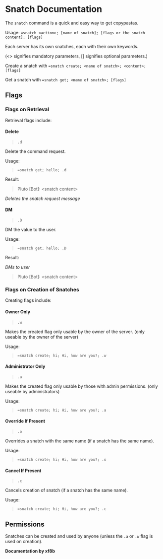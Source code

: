 # Snatch Documentation

The `snatch` command is a quick and easy way to get copypastas. 

Usage: `=snatch <action>; [name of snatch]; [flags or the snatch content]; [flags]`

Each server has its own snatches, each with their own keywords.

(<> signifies mandatory parameters, \[\] signifies optional parameters.)

Create a snatch with `=snatch create; <name of snatch>; <content>; [flags]`

Get a snatch with `=snatch get; <name of snatch>; [flags]`

## Flags

### Flags on Retrieval

Retrieval flags include:

#### Delete

>  `.d`

Delete the command request.

Usage:
> `=snatch get; hello; .d`

Result:

> Pluto \[Bot\]: \<snatch content\>  

*Deletes the snatch request message*  

#### DM

> `.D`

DM the value to the user.

Usage:
> `=snatch get; hello; .D`

Result:

*DMs to user*

> Pluto \[Bot\]: \<snatch content\>  

### Flags on Creation of Snatches

Creating flags include:

#### Owner Only

> `.w`

Makes the created flag only usable by the owner of the server. (only useable by the owner of the server)

Usage:
> `=snatch create; hi; Hi, how are you?; .w`

#### Administrator Only

> `.a`

Makes the created flag only usable by those with admin permissions. (only useable by administrators)

Usage:
> `=snatch create; hi; Hi, how are you?; .a`

#### Override If Present

> `.o`

Overrides a snatch with the same name (if a snatch has the same name).

Usage:
> `=snatch create; hi; Hi, how are you?; .o`

#### Cancel If Present

> `.c`

Cancels creation of snatch (if a snatch has the same name).

Usage:
> `=snatch create; hi; Hi, how are you?; .c`

## Permissions

Snatches can be created and used by anyone (unless the `.a` or `.w` flag is used on creation).





**Documentation by xf8b**



